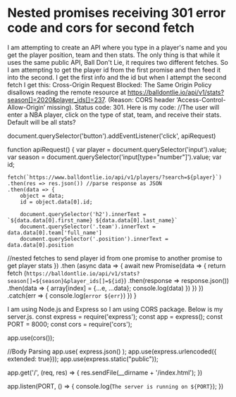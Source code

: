 
# Nested promises receiving 301 error code and cors for second fetch

I am attempting to create an API where you type in a player's name and you get the player position, team and then stats. The only thing is that while it uses the same public API, Ball Don't Lie, it requires two different fetches. So I am attempting to get the player id from the first promise and then feed it into the second. I get the first info and the id but when I attempt the second fetch I get this: Cross-Origin Request Blocked: The Same Origin Policy disallows reading the remote resource at https://balldontlie.io/api/v1/stats?season[]=2020&player_ids[]=237. (Reason: CORS header ‘Access-Control-Allow-Origin’ missing).
Status code: 301.
Here is my code:
//The user will enter a NBA player, click on the type of stat, team, and receive their stats. Default will be all stats?

document.querySelector('button').addEventListener('click', apiRequest)

function apiRequest() {
    var player = document.querySelector('input').value;
    var season = document.querySelector('input[type="number"]').value;
    var id;
    
    fetch(`https://www.balldontlie.io/api/v1/players/?search=${player}`)
    .then(res => res.json()) //parse response as JSON
    .then(data => {
        object = data;
        id = object.data[0].id;
        
        document.querySelector('h2').innerText = `${data.data[0].first_name} ${data.data[0].last_name}`
        document.querySelector('.team').innerText = data.data[0].team['full_name']
        document.querySelector('.position').innerText = data.data[0].position

        
//nested fetches to send player id from one promise to another promise to get player stats 
    })
    .then (async data => {
        await new Promise(data => {
            return fetch (`https://balldontlie.io/api/v1/stats?season[]=${season}&player_ids[]=${id}`)
            .then(response => response.json())
            .then(data => {
                array[index] = {...e, ...data};
                console.log(data)
            })
        })
    })
    .catch(err => {
        console.log(`error ${err}`)
    })
}

I am using Node.js and Express so I am using CORS package. Below is my server.js.
const express = require('express');
const app = express();
const PORT = 8000;
const cors = require('cors');

app.use(cors());

//Body Parsing
app.use( express.json() );
app.use(express.urlencoded({    
    extended: true})); 
app.use(express.static("public"));

app.get('/', (req, res) => {
    res.sendFile(__dirname + '/index.html');
})

app.listen(PORT, () => {
    console.log(`The server is running on ${PORT}`);
})


        